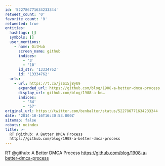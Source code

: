 ```yaml
---
id: '522786771634233344'
retweet_count: '0'
favorite_count: '0'
retweeted: true
entities:
  hashtags: []
  symbols: []
  user_mentions:
    - name: GitHub
      screen_name: github
      indices:
        - '3'
        - '10'
      id_str: '13334762'
      id: '13334762'
  urls:
    - url: https://t.co/jzS15j8yU9
      expanded_url: https://github.com/blog/1908-a-better-dmca-process
      display_url: github.com/blog/1908-a-be…
      indices:
        - '34'
        - '57'
original_url: https://twitter.com/benbalter/status/522786771634233344
date: '2014-10-16T16:30:53.000Z'
sitemap: false
robots: noindex
title: >-
  RT @github: A Better DMCA Process
  https://github.com/blog/1908-a-better-dmca-process
---
```


RT @github: A Better DMCA Process https://github.com/blog/1908-a-better-dmca-process